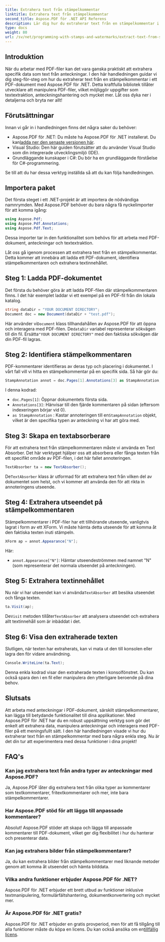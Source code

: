 ```yaml
---
title: Extrahera text från stämpelkommentar
linktitle: Extrahera text från stämpelkommentar
second_title: Aspose.PDF för .NET API Referens
description: Lär dig hur du extraherar text från en stämpelkommentar i PDF med Aspose.PDF för .NET med denna steg-för-steg handledning, komplett med ett detaljerat kodexempel.
type: docs
weight: 80
url: /sv/net/programming-with-stamps-and-watermarks/extract-text-from-stamp-annotation/
---
```

## Introduktion

När du arbetar med PDF-filer kan det vara ganska praktiskt att extrahera specifik data som text från anteckningar. I den här handledningen guidar vi dig steg-för-steg om hur du extraherar text från en stämpelkommentar i ett PDF-dokument med Aspose.PDF för .NET. Detta kraftfulla bibliotek tillåter utvecklare att manipulera PDF-filer, vilket möjliggör uppgifter som textextraktion, anteckningshantering och mycket mer. Låt oss dyka ner i detaljerna och bryta ner allt!

## Förutsättningar

Innan vi går in i handledningen finns det några saker du behöver:

-  Aspose.PDF för .NET: Du måste ha Aspose.PDF för .NET installerat. Du kan[ladda ner den senaste versionen här](https://releases.aspose.com/pdf/net/).
- Visual Studio: Den här guiden förutsätter att du använder Visual Studio som din integrerade utvecklingsmiljö (IDE).
- Grundläggande kunskaper i C#: Du bör ha en grundläggande förståelse för C#-programmering.

Se till att du har dessa verktyg inställda så att du kan följa handledningen.

## Importera paket

Det första steget i ett .NET-projekt är att importera de nödvändiga namnrymden. Med Aspose.PDF behöver du bara några få nyckelimporter för att komma igång:

```csharp
using Aspose.Pdf;
using Aspose.Pdf.Annotations;
using Aspose.Pdf.Text;
```

Dessa importer tar in den funktionalitet som behövs för att arbeta med PDF-dokument, anteckningar och textextraktion.

Låt oss gå igenom processen att extrahera text från en stämpelkommentar. Detta kommer att innebära att ladda ett PDF-dokument, identifiera stämpelkommentaren och extrahera textinnehållet.

## Steg 1: Ladda PDF-dokumentet

Det första du behöver göra är att ladda PDF-filen där stämpelkommentaren finns. I det här exemplet laddar vi ett exempel på en PDF-fil från din lokala katalog.

```csharp
string dataDir = "YOUR DOCUMENT DIRECTORY";
Document doc = new Document(dataDir + "test.pdf");
```

 Här använder vi`Document` klass tillhandahållen av Aspose.PDF för att öppna och interagera med PDF-filen. De`dataDir` variabel representerar sökvägen till din fil. Ersätta`"YOUR DOCUMENT DIRECTORY"` med den faktiska sökvägen där din PDF-fil lagras.

## Steg 2: Identifiera stämpelkommentaren

PDF-kommentarer identifieras av deras typ och placering i dokumentet. I vårt fall vill vi hitta en stämpelkommentar på en specifik sida. Så här gör du:

```csharp
StampAnnotation annot = doc.Pages[1].Annotations[3] as StampAnnotation;
```

I denna kodrad:
- `doc.Pages[1]`: Öppnar dokumentets första sida.
- `Annotations[3]`: Hänvisar till den fjärde kommentaren på sidan (eftersom indexeringen börjar vid 0).
- `as StampAnnotation` : Kastar annoteringen till en`StampAnnotation` objekt, vilket är den specifika typen av anteckning vi har att göra med.

## Steg 3: Skapa en textabsorberare

För att extrahera text från stämpelkommentaren måste vi använda en Text Absorber. Det här verktyget hjälper oss att absorbera eller fånga texten från ett specifikt område av PDF-filen, i det här fallet annoteringen.

```csharp
TextAbsorber ta = new TextAbsorber();
```

 De`TextAbsorber` klass är utformad för att extrahera text från vilken del av dokumentet som helst, och vi kommer att använda den för att rikta in annoteringens utseende.

## Steg 4: Extrahera utseendet på stämpelkommentaren

Stämpelkommentarer i PDF-filer har ett tillhörande utseende, vanligtvis lagrat i form av ett XForm. Vi måste hämta detta utseende för att komma åt den faktiska texten inuti stämpeln.

```csharp
XForm ap = annot.Appearance["N"];
```

Här:
- `annot.Appearance["N"]`: Hämtar utseendeströmmen med namnet "N" (som representerar det normala utseendet på anteckningen).

## Steg 5: Extrahera textinnehållet

 Nu när vi har utseendet kan vi använda`TextAbsorber` att besöka utseendet och fånga texten.

```csharp
ta.Visit(ap);
```

 De`Visit` metoden tillåter`TextAbsorber` att analysera utseendet och extrahera allt textinnehåll som är inbäddat i det.

## Steg 6: Visa den extraherade texten

Slutligen, när texten har extraherats, kan vi mata ut den till konsolen eller lagra den för vidare användning.

```csharp
Console.WriteLine(ta.Text);
```

Denna enkla kodrad visar den extraherade texten i konsolfönstret. Du kan också spara den i en fil eller manipulera den ytterligare beroende på dina behov.

## Slutsats

Att arbeta med anteckningar i PDF-dokument, särskilt stämpelkommentarer, kan lägga till betydande funktionalitet till dina applikationer. Med Aspose.PDF för .NET har du en robust uppsättning verktyg som gör det enkelt att extrahera data, manipulera anteckningar och interagera med PDF-filer på ett meningsfullt sätt. I den här handledningen visade vi hur du extraherar text från en stämpelkommentar med bara några enkla steg. Nu är det din tur att experimentera med dessa funktioner i dina projekt!

## FAQ's

### Kan jag extrahera text från andra typer av anteckningar med Aspose.PDF?  
Ja, Aspose.PDF låter dig extrahera text från olika typer av kommentarer som textkommentarer, fritextkommentarer och mer, inte bara stämpelkommentarer.

### Har Aspose.PDF stöd för att lägga till anpassade kommentarer?  
Absolut! Aspose.PDF stöder att skapa och lägga till anpassade kommentarer till PDF-dokument, vilket ger dig flexibilitet i hur du hanterar och presenterar data.

### Kan jag extrahera bilder från stämpelkommentarer?  
Ja, du kan extrahera bilder från stämpelkommentarer med liknande metoder genom att komma åt utseendet och hämta bilddata.

### Vilka andra funktioner erbjuder Aspose.PDF för .NET?  
Aspose.PDF för .NET erbjuder ett brett utbud av funktioner inklusive textmanipulering, formulärfältshantering, dokumentkonvertering och mycket mer.

### Är Aspose.PDF för .NET gratis?  
 Aspose.PDF för .NET erbjuder en gratis provperiod, men för att få tillgång till alla funktioner måste du köpa en licens. Du kan också ansöka om en[tillfällig licens](https://purchase.aspose.com/temporary-license/).